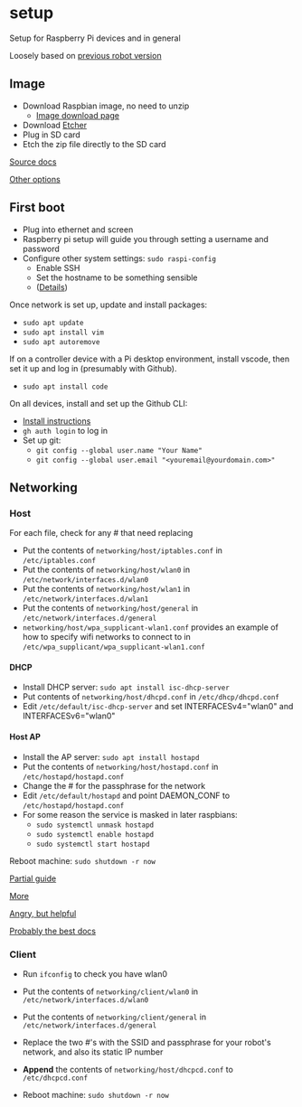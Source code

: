 # setup

Setup for Raspberry Pi devices and in general

Loosely based on [previous robot version](https://github.com/AmoebaThree/RaspberryPiSetup/blob/master/README.md)

## Image

* Download Raspbian image, no need to unzip
  * [Image download page](https://www.raspberrypi.org/downloads/)
* Download [Etcher](https://www.balena.io/etcher/)
* Plug in SD card
* Etch the zip file directly to the SD card

[Source docs](https://www.raspberrypi.org/documentation/installation/installing-images/README.md)

[Other options](https://www.raspberrypi.org/documentation/installation/installing-images/windows.md)

## First  boot

* Plug into ethernet and screen
* Raspberry pi setup will guide you through setting a username and password
* Configure other system settings: `sudo raspi-config`
  * Enable SSH
  * Set the hostname to be something sensible
  * ([Details](http://www.raspberrypi-spy.co.uk/2012/05/enable-secure-shell-ssh-on-your-raspberry-pi/))

Once network is set up, update and install packages:

* `sudo apt update`
* `sudo apt install vim`
* `sudo apt autoremove`

If on a controller device with a Pi desktop environment, install vscode, then set it up and log in  (presumably with Github).

* `sudo apt install code`

On all devices, install and set up the Github CLI:

* [Install instructions](https://github.com/cli/cli/blob/trunk/docs/install_linux.md#debian)
* `gh auth login` to log in
* Set up git:
  * `git config --global user.name "Your Name"`
  * `git config --global user.email "<youremail@yourdomain.com>"`

## Networking

### Host

For each file, check for any # that need replacing

* Put the contents of `networking/host/iptables.conf` in `/etc/iptables.conf`
* Put the contents of `networking/host/wlan0` in `/etc/network/interfaces.d/wlan0`
* Put the contents of `networking/host/wlan1` in `/etc/network/interfaces.d/wlan1`
* Put the contents of `networking/host/general` in `/etc/network/interfaces.d/general`
* `networking/host/wpa_supplicant-wlan1.conf` provides an example of how to specify wifi networks to connect to in `/etc/wpa_supplicant/wpa_supplicant-wlan1.conf`

#### DHCP

* Install DHCP server: `sudo apt install isc-dhcp-server`
* Put contents of `networking/host/dhcpd.conf` in `/etc/dhcp/dhcpd.conf`
* Edit `/etc/default/isc-dhcp-server` and set INTERFACESv4="wlan0" and INTERFACESv6="wlan0"

#### Host AP

* Install the AP server: `sudo apt install hostapd`
* Put the contents of `networking/host/hostapd.conf` in `/etc/hostapd/hostapd.conf`
* Change the # for the passphrase for the network
* Edit `/etc/default/hostapd` and point DAEMON_CONF to `/etc/hostapd/hostapd.conf`
* For some reason the service is masked in later raspbians:
  * `sudo systemctl unmask hostapd`
  * `sudo systemctl enable hostapd`
  * `sudo systemctl start hostapd`

Reboot machine: `sudo shutdown -r now`

[Partial guide](https://learn.adafruit.com/setting-up-a-raspberry-pi-as-a-wifi-access-point/install-software)

[More](https://raspberrypihq.com/how-to-turn-a-raspberry-pi-into-a-wifi-router/)

[Angry, but helpful](https://tech.scargill.net/pi-zero-wi-fi-automatic-reconnect/)

[Probably the best docs](https://www.raspberrypi.org/documentation/configuration/wireless/access-point.md)

### Client

* Run `ifconfig` to check you have wlan0
* Put the contents of `networking/client/wlan0` in `/etc/network/interfaces.d/wlan0`
* Put the contents of `networking/client/general` in `/etc/network/interfaces.d/general`
* Replace the two #'s with the SSID and passphrase for your robot's network, and also its static IP number
* **Append** the contents of `networking/host/dhcpcd.conf` to `/etc/dhcpcd.conf`

* Reboot machine: `sudo shutdown -r now`
